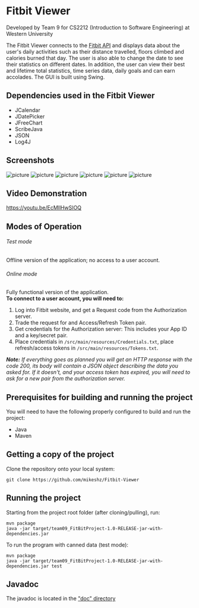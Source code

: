 # Fitbit Viewer

Developed by Team 9 for CS2212 (Introduction to Software Engineering) at Western University

The Fitbit Viewer connects to the [Fitbit API](https://dev.fitbit.com) and displays data about the user's daily activities such as their distance travelled, floors climbed and calories burned that day. The user is also able to change the date to see their statistics on different dates. In addition, the user can view their best and lifetime total statistics, time series data, daily goals and can earn accolades. The GUI is built using Swing.

## Dependencies used in the Fitbit Viewer

* JCalendar
* JDatePicker
* JFreeChart
* ScribeJava
* JSON
* Log4J

## Screenshots

![picture](http://i.imgur.com/TFaoIgv.jpg)
![picture](http://i.imgur.com/awCxtQc.jpg)
![picture](http://i.imgur.com/AkyZLBa.jpg)
![picture](http://i.imgur.com/19bhqzx.jpg)
![picture](http://i.imgur.com/HhWJWD3.jpg)
![picture](http://i.imgur.com/pi074ks.jpg)

## Video Demonstration

https://youtu.be/EcMllHwSIOQ

## Modes of Operation
###### Test mode
Offline version of the application; no access to a user account.

###### Online mode 
Fully functional version of the application.  
__To connect to a user account, you will need to:__

1. Log into Fitbit website, and get a Request code from the Authorization server.
2. Trade the request for and Access/Refresh Token pair.
3. Get credentials for the Authorization server: This includes your App ID and a key/secret pair.
4. Place credentials in `/src/main/resources/Credentials.txt`, place refresh/access tokens in `/src/main/resources/Tokens.txt`.

*__Note:__ If everything goes as planned you will get an HTTP response with the code 200, its body will contain a JSON object describing the data you asked for. If it doesn't, and your access token has expired, you will need to ask for a new pair from the authorization server.*

## Prerequisites for building and running the project

You will need to have the following properly configured to build and run the project:
* Java
* Maven

## Getting a copy of the project

Clone the repository onto your local system:

```
git clone https://github.com/mikeshz/Fitbit-Viewer
```

## Running the project

Starting from the project root folder (after cloning/pulling), run:

```
mvn package
java -jar target/team09_FitBitProject-1.0-RELEASE-jar-with-dependencies.jar 
```

To run the program with canned data (test mode):

```
mvn package
java -jar target/team09_FitBitProject-1.0-RELEASE-jar-with-dependencies.jar test
```

## Javadoc

The javadoc is located in the ["doc" directory](https://github.com/mikeshz/Fitbit-Viewer/tree/master/doc)
